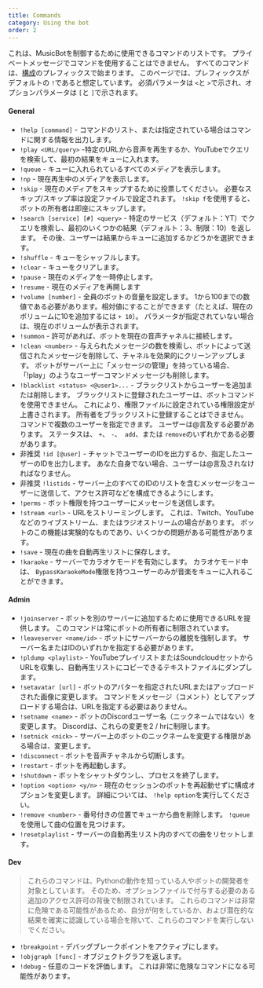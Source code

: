 ```yaml
---
title: Commands
category: Using the bot
order: 2
---
```


これは、MusicBotを制御するために使用できるコマンドのリストです。 プライベートメッセージでコマンドを使用することはできません。 すべてのコマンドは、[構成]({{site.baseurl}}/using/configuration)のプレフィックスで始まります。 このページでは、プレフィックスがデフォルトの `!`であると想定しています。 必須パラメータは `<`と `>`で示され、オプションパラメータは `[`と `]`で示されます。

#### General

- `!help [command]` - コマンドのリスト、または指定されている場合はコマンドに関する情報を出力します。
- `!play <URL/query>` -特定のURLから音声を再生するか、YouTubeでクエリを検索して、最初の結果をキューに入れます。
- `!queue` - キューに入れられているすべてのメディアを表示します。
- `!np` - 現在再生中のメディアを表示します。
- `!skip` - 現在のメディアをスキップするために投票してください。 必要なスキップ/スキップ率は設定ファイルで設定されます。 `!skip f`を使用すると、ボットの所有者は即座にスキップします。
- `!search [service] [#] <query>` - 特定のサービス（デフォルト：YT）でクエリを検索し、最初のいくつかの結果（デフォルト：3、制限：10）を返します。 その後、ユーザーは結果からキューに追加するかどうかを選択できます。
- `!shuffle` - キューをシャッフルします。
- `!clear` - キューをクリアします。
- `!pause` - 現在のメディアを一時停止します。
- `!resume` - 現在のメディアを再開します
- `!volume [number]` - 全員のボットの音量を設定します。 1から100までの数値である必要があります。相対値にすることができます（たとえば、現在のボリュームに10を追加するには `+ 10`）。 パラメータが指定されていない場合は、現在のボリュームが表示されます。
- `!summon` - 許可があれば、ボットを現在の音声チャネルに接続します。
- `!clean <number>` - 与えられたメッセージの数を検索し、ボットによって送信されたメッセージを削除して、チャネルを効果的にクリーンアップします。 ボットがサーバー上に「メッセージの管理」を持っている場合、「!play」のようなユーザーコマンドメッセージも削除します。
- `!blacklist <status> <@user1>...` - ブラックリストからユーザーを追加または削除します。 ブラックリストに登録されたユーザーは、ボットコマンドを使用できません。 これにより、権限ファイルに設定されている権限設定が上書きされます。 所有者をブラックリストに登録することはできません。 コマンドで複数のユーザーを指定できます。 ユーザーは@言及する必要があります。 ステータスは、 `+`、 `-`、` add`、または `remove`のいずれかである必要があります。
- <span class="badge warn">非推奨</span> `!id [@user]` - チャットでユーザーのIDを出力するか、指定したユーザーのIDを出力します。 あなた自身でない場合、ユーザーは@言及されなければなりません。
- <span class="badge warn">非推奨</span> `!listids` - サーバー上のすべてのIDのリストを含むメッセージをユーザーに送信して、アクセス許可などを構成できるようにします。
- `!perms` - ボット権限を持つユーザーにメッセージを送信します。
- `!stream <url>` - URLをストリーミングします。 これは、Twitch、YouTubeなどのライブストリーム、またはラジオストリームの場合があります。 ボットのこの機能は実験的なものであり、いくつかの問題がある可能性があります。
- `!save` - 現在の曲を自動再生リストに保存します。
- `!karaoke` - サーバーでカラオケモードを有効にします。 カラオケモード中は、 `BypassKaraokeMode`権限を持つユーザーのみが音楽をキューに入れることができます。

#### Admin

- `!joinserver` - ボットを別のサーバーに追加するために使用できるURLを提供します。 このコマンドは常にボットの所有者に制限されています。
- `!leaveserver <name/id>` - ボットにサーバーからの離脱を強制します。 サーバー名またはIDのいずれかを指定する必要があります。
- `!pldump <playlist>` - YouTubeプレイリストまたはSoundcloudセットからURLを収集し、自動再生リストにコピーできるテキストファイルにダンプします。
- `!setavatar [url]` - ボットのアバターを指定されたURLまたはアップロードされた画像に変更します。 コマンドをメッセージ（コメント）としてアップロードする場合は、URLを指定する必要はありません。
- `!setname <name>` - ボットのDiscordユーザー名（ニックネームではない）を変更します。 Discordは、これらの変更を2 / hrに制限します。
- `!setnick <nick>` - サーバー上のボットのニックネームを変更する権限がある場合は、変更します。
- `!disconnect` - ボットを音声チャネルから切断します。
- `!restart` - ボットを再起動します。
- `!shutdown` - ボットをシャットダウンし、プロセスを終了します。
- `!option <option> <y/n>` - 現在のセッションのボットを再起動せずに構成オプションを変更します。 詳細については、 `!help option`を実行してください。
- `!remove <number>` - 番号付きの位置でキューから曲を削除します。 `!queue`を使用して曲の位置を見つけます。
- `!resetplaylist` - サーバーの自動再生リスト内のすべての曲をリセットします。

#### Dev

> これらのコマンドは、Pythonの動作を知っている人やボットの開発者を対象としています。 そのため、オプションファイルで付与する必要のある追加のアクセス許可の背後で制限されています。 これらのコマンドは非常に危険である可能性があるため、自分が何をしているか、および潜在的な結果を確実に認識している場合を除いて、これらのコマンドを実行しないでください。

- `!breakpoint` - デバッグブレークポイントをアクティブにします。
- `!objgraph [func]` - オブジェクトグラフを返します。
- `!debug` - 任意のコードを評価します。 これは非常に危険なコマンドになる可能性があります。
